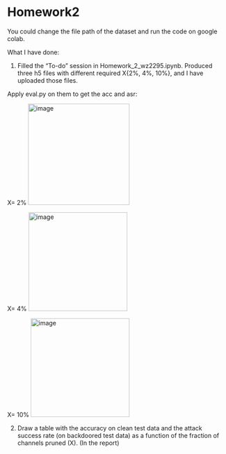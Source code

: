 # Homework2
You could change the file path of the dataset and run the code on google colab.

What I have done:
1)	Filled the “To-do” session in Homework_2_wz2295.ipynb. Produced three h5 files with different required X{2%, 4%, 10%}, and I have uploaded those files.

Apply eval.py on them to get the acc and asr:

X= 2%
 <img width="233" alt="image" src="https://user-images.githubusercontent.com/58565205/206647346-c67ee75f-9f9c-46c1-8e1a-f5fe7d8eed01.png">

X= 4%
 <img width="227" alt="image" src="https://user-images.githubusercontent.com/58565205/206647356-6a9e536b-aea7-426e-979c-dd07fc33fbeb.png">

X= 10%
<img width="227" alt="image" src="https://user-images.githubusercontent.com/58565205/206647502-827f79c2-e9ad-482f-87f6-0e4c0a8e24f5.png">


2)	Draw a table with the accuracy on clean test data and the attack success rate (on backdoored test data) as a function of the fraction of channels pruned (X). (In the report)

